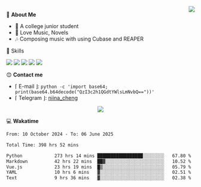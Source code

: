 <a href="#">
    <img align="right" src="https://github-readme-stats-tau-lilac-25.vercel.app/api?username=irorange27&count_private=true&show_icons=true&theme=transparent" />
</a>

💭 **About Me**

- 🏫 A college junior student
- 🍕 Love Music, Novels
- 🎶 Composing music with using Cubase and REAPER


🚀 Skills

![](https://img.shields.io/badge/-python-3e74a2?style=for-the-badge&logo=Python&logoColor=fff
)
![](https://img.shields.io/badge/-javascript-f0db4f?style=for-the-badge&logo=JavaScript&logoColor=fff
)
![](https://img.shields.io/badge/-vue3-41b883?style=for-the-badge&logo=Vue.js&logoColor=fff
)
![](https://img.shields.io/badge/-docker-2496ed?style=for-the-badge&logo=Docker&logoColor=fff
)
![](https://img.shields.io/badge/-linux-000000?style=for-the-badge&logo=Linux&logoColor=fff&color=000
)

😊 **Contact me**

- ⌈ E-mail ⌋: `python -c 'import base64; print(base64.b64decode("QzI3c2h1QGdtYWlsLmNvbQ=="))'`
- ⌈ Telegram ⌋: [niina_cheng](https://t.me/niina_cheng)

</p>
    <p align="center">
    <img src="https://profile-counter.glitch.me/{irorange27}/count.svg" />
</p>

💻 **Wakatime**

<!--START_SECTION:waka-->

```txt
From: 10 October 2024 - To: 06 June 2025

Total Time: 398 hrs 52 mins

Python            273 hrs 14 mins █████████████████░░░░░░░░   67.80 %
Markdown          42 hrs 22 mins  ██▓░░░░░░░░░░░░░░░░░░░░░░   10.52 %
Vue.js            23 hrs 19 mins  █▒░░░░░░░░░░░░░░░░░░░░░░░   05.79 %
YAML              10 hrs 6 mins   ▓░░░░░░░░░░░░░░░░░░░░░░░░   02.51 %
Text              9 hrs 36 mins   ▓░░░░░░░░░░░░░░░░░░░░░░░░   02.38 %
```

<!--END_SECTION:waka-->

